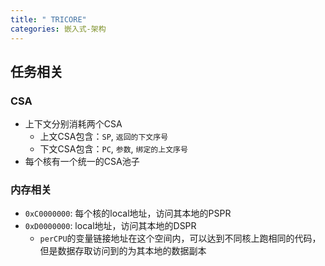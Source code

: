 ```yaml
---
title: " TRICORE"
categories: 嵌入式-架构
---
```

## 任务相关

### CSA
- 上下文分别消耗两个CSA
	- 上文CSA包含：`SP`, `返回的下文序号`
	- 下文CSA包含：`PC`, `参数`, `绑定的上文序号`
- 每个核有一个统一的CSA池子

### 内存相关
- `0xC0000000`: 每个核的local地址，访问其本地的PSPR 
- `0xD0000000`: local地址，访问其本地的DSPR
	- `perCPU`的变量链接地址在这个空间内，可以达到不同核上跑相同的代码，但是数据存取访问到的为其本地的数据副本

